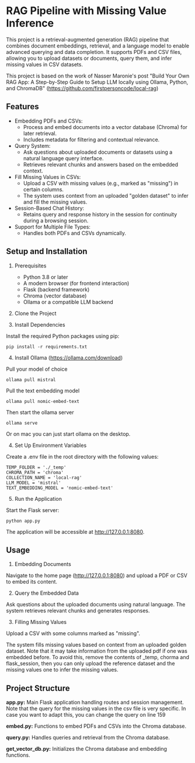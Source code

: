 # RAG Pipeline with Missing Value Inference

This project is a retrieval-augmented generation (RAG) pipeline that combines document embeddings, retrieval, and a language model to enable advanced querying and data completion. It supports PDFs and CSV files, allowing you to upload datasets or documents, query them, and infer missing values in CSV datasets.

This project is based on the work of Nasser Maronie's post "Build Your Own RAG App: A Step-by-Step Guide to Setup LLM locally using Ollama, Python, and ChromaDB" (https://github.com/firstpersoncode/local-rag)

## Features
- Embedding PDFs and CSVs:
    - Process and embed documents into a vector database (Chroma) for later retrieval.
    - Includes metadata for filtering and contextual relevance.
- Query System:
    - Ask questions about uploaded documents or datasets using a natural language query interface.
    - Retrieves relevant chunks and answers based on the embedded context.
- Fill Missing Values in CSVs:
    - Upload a CSV with missing values (e.g., marked as "missing") in certain columns.
    - The system uses context from an uploaded "golden dataset" to infer and fill the missing values.
- Session-Based Chat History:
    - Retains query and response history in the session for continuity during a browsing session.
- Support for Multiple File Types:
    - Handles both PDFs and CSVs dynamically.

## Setup and Installation
1. Prerequisites
    - Python 3.8 or later
    - A modern browser (for frontend interaction)
    - Flask (backend framework)
    - Chroma (vector database)
    - Ollama or a compatible LLM backend
2. Clone the Project

3. Install Dependencies

Install the required Python packages using pip:

```
pip install -r requirements.txt
```

4. Install Ollama (https://ollama.com/download)

Pull your model of choice
```
ollama pull mistral
```

Pull the text embedding model
```
ollama pull nomic-embed-text
```

Then start the ollama server
```
ollama serve
```
Or on mac you can just start ollama on the desktop.


4. Set Up Environment Variables

Create a .env file in the root directory with the following values:

```
TEMP_FOLDER = './_temp'
CHROMA_PATH = 'chroma'
COLLECTION_NAME = 'local-rag'
LLM_MODEL = 'mistral'
TEXT_EMBEDDING_MODEL = 'nomic-embed-text'

```

5. Run the Application

Start the Flask server:

```
python app.py
```
The application will be accessible at http://127.0.0.1:8080.

## Usage
1. Embedding Documents

Navigate to the home page (http://127.0.0.1:8080) and upload a PDF or CSV to embed its content.


2. Query the Embedded Data

Ask questions about the uploaded documents using natural language. The system retrieves relevant chunks and generates responses.


3. Filling Missing Values

Upload a CSV with some columns marked as "missing".

The system fills missing values based on context from an uploaded golden dataset. Note that it may take information from the uploaded pdf if one was embedded before. To avoid this, remove the contents of _temp, chorma and flask_session, then you can only upload the reference dataset and the missing values one to infer the missing values.

## Project Structure
**app.py:**
Main Flask application handling routes and session management. Note that the query for the missing values in the csv file is very specific. In case you want to adapt this, you can change the query on line 159

**embed.py:**
Functions to embed PDFs and CSVs into the Chroma database.

**query.py:**
Handles queries and retrieval from the Chroma database.

**get_vector_db.py:**
Initializes the Chroma database and embedding functions.



